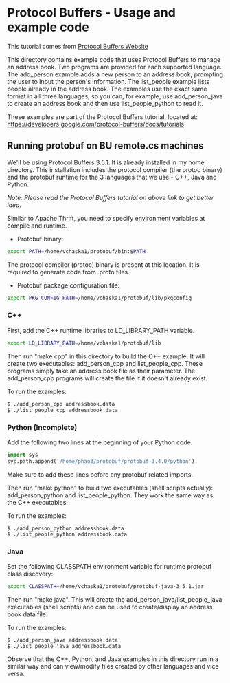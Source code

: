 # Protocol Buffers - Usage and example code

This tutorial comes from [Protocol Buffers Website](https://developers.google.com/protocol-buffers/)

This directory contains example code that uses Protocol Buffers to manage an
address book. Two programs are provided for each supported language. The
add_person example adds a new person to an address book, prompting the user to
input the person's information. The list_people example lists people already in
the address book. The examples use the exact same format in all three languages,
so you can, for example, use add_person_java to create an address book and then
use list_people_python to read it.

These examples are part of the Protocol Buffers tutorial, located at:
  https://developers.google.com/protocol-buffers/docs/tutorials

## Running protobuf on BU remote.cs machines

We'll be using Protocol Buffers 3.5.1. It is already installed in my home
directory. This installation includes the protocol compiler (the protoc binary)
and the protobuf runtime for the 3 languages that we use - C++, Java and Python.

_Note: Please read the Protocol Buffers tutorial on above link to get better idea._

Similar to Apache Thrift, you need to specify environment variables at compile and runtime.
* Protobuf binary:
```bash
export PATH=/home/vchaska1/protobuf/bin:$PATH
```
The protocol compiler (protoc) binary is present at this location. It is required to
generate code from .proto files.

* Protobuf package configuration file:
```bash
export PKG_CONFIG_PATH=/home/vchaska1/protobuf/lib/pkgconfig
```


### C++

First, add the C++ runtime libraries to LD_LIBRARY_PATH variable.
```bash
export LD_LIBRARY_PATH=/home/vchaska1/protobuf/lib
```

Then run "make cpp" in this directory to build the C++ example. It
will create two executables: add_person_cpp and list_people_cpp. These programs
simply take an address book file as their parameter. The add_person_cpp
programs will create the file if it doesn't already exist.

To run the examples:

    $ ./add_person_cpp addressbook.data
    $ ./list_people_cpp addressbook.data

### Python (Incomplete)

Add the following two lines at the beginning of your Python code.
```python
import sys
sys.path.append('/home/phao3/protobuf/protobuf-3.4.0/python')
```

Make sure to add these lines before any protobuf related imports.

Then run "make python" to build two executables (shell scripts actually):
add_person_python and list_people_python. They work the same way as the
C++ executables.

To run the examples:

    $ ./add_person_python addressbook.data
    $ ./list_people_python addressbook.data

### Java

Set the following CLASSPATH environment variable for runtime protobuf class
discovery:
```bash
export CLASSPATH=/home/vchaska1/protobuf/protobuf-java-3.5.1.jar
```

Then run "make java". This will create the add_person_java/list_people_java
executables (shell scripts) and can be used to create/display an address book
data file.

To run the examples:

    $ ./add_person_java addressbook.data
    $ ./list_people_java addressbook.data


Observe that the C++, Python, and Java examples in this directory run in a
similar way and can view/modify files created by other languages and vice
versa.
